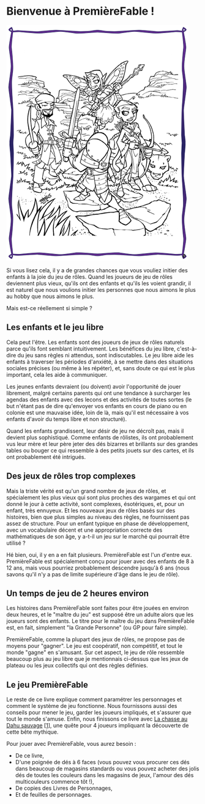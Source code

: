 # Bienvenue à PremièreFable !

![Intro](../images/intro.png)

Si vous lisez cela, il y a de grandes chances que vous vouliez initier des enfants à la joie du jeu de rôles. Quand les joueurs de jeu de rôles deviennent plus vieux, qu'ils ont des enfants et qu'ils les voient grandir, il est naturel que nous voulions initier les personnes que nous aimons le plus au hobby que nous aimons le plus.

Mais est-ce réellement si simple ?

## Les enfants et le jeu libre

Cela peut l'être. Les enfants sont des joueurs de jeux de rôles naturels parce qu'ils font semblant intuitivement. Les bénéfices du jeu libre, c'est-à-dire du jeu sans règles ni attendus, sont indiscutables. Le jeu libre aide les enfants à traverser les périodes d'anxiété, à se mettre dans des situations sociales précises (ou même à les répéter), et, sans doute ce qui est le plus important, cela les aide à communiquer.

Les jeunes enfants devraient (ou doivent) avoir l'opportunité de jouer librement, malgré certains parents qui ont une tendance à surcharger les agendas des enfants avec des lecons et des activités de toutes sortes (le but n'étant pas de dire qu'envoyer vos enfants en cours de piano ou en colonie est une mauvaise idée, loin de là, mais qu'il est nécessaire à vos enfants d'avoir du temps libre et non structuré).

Quand les enfants grandissent, leur désir de jeu ne décroît pas, mais il devient plus sophistiqué. Comme enfants de rôlistes, ils ont probablement vus leur mère et leur père jeter des dés bizarres et brillants sur des grandes tables ou bouger ce qui ressemble à des petits jouets sur des cartes, et ils ont probablement été intrigués.

## Des jeux de rôles trop complexes

Mais la triste vérité est qu'un grand nombre de jeux de rôles, et spécialement les plus vieux qui sont plus proches des wargames et qui ont donné le jour à cette activité, sont complexes, ésotériques, et, pour un enfant, très ennuyeux. Et les nouveaux jeux de rôles basés sur des histoires, bien que plus simples au niveau des règles, ne fournissent pas assez de structure. Pour un enfant typique en phase de développement, avec un vocabulaire décent et une appropriation correcte des mathématiques de son âge, y a-t-il un jeu sur le marché qui pourrait être utilisé ?

Hé bien, oui, il y en a en fait plusieurs. PremièreFable est l'un d'entre eux. PremièreFable est spécialement conçu pour jouer avec des enfants de 8 à 12 ans, mais vous pourriez probablement descendre jusqu'à 6 ans (nous savons qu'il n'y a pas de limite supérieure d'âge dans le jeu de rôle).

## Un temps de jeu de 2 heures environ

Les histoires dans PremièreFable sont faites pour être jouées en environ deux heures, et le "maître du jeu" est supposé être un adulte alors que les joueurs sont des enfants. Le titre pour le maître du jeu dans PremièreFable est, en fait, simplement "la Grande Personne" (ou GP pour faire simple).

PremièreFable, comme la plupart des jeux de rôles, ne propose pas de moyens pour "gagner". Le jeu est coopératif, non compétitif, et tout le monde "gagne" en s'amusant. Sur cet aspect, le jeu de rôle ressemble beaucoup plus au jeu libre que je mentionnais ci-dessus que les jeux de plateau ou les jeux collectifs qui ont des règles définies.

## Le jeu PremièreFable

Le reste de ce livre explique comment paramétrer les personnages et comment le système de jeu fonctionne. Nous fournissons aussi des conseils pour mener le jeu, garder les joueurs impliqués, et s'assurer que tout le monde s'amuse. Enfin, nous finissons ce livre avec [La chasse au Dahu sauvage](06-La-chasse-au-Dahu-sauvage.md) [[1](98-Notes-du-traducteur.md#note1)], une quête pour 4 joueurs impliquant la découverte de cette bête mythique.

Pour jouer avec PremièreFable, vous aurez besoin :

* De ce livre,
* D'une poignée de dés à 6 faces (vous pouvez vous procurer ces dés dans beaucoup de magasins standards ou vous pouvez acheter des jolis dés de toutes les couleurs dans les magasins de jeux, l'amour des dés multicouleurs commence tôt !),
* De copies des Livres de Personnages,
* Et de feuilles de personnages.


